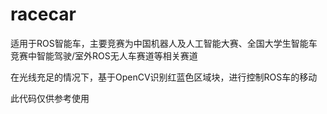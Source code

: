 # racecar
适用于ROS智能车，主要竞赛为中国机器人及人工智能大赛、全国大学生智能车竞赛中智能驾驶/室外ROS无人车赛道等相关赛道

在光线充足的情况下，基于OpenCV识别红蓝色区域块，进行控制ROS车的移动

此代码仅供参考使用
